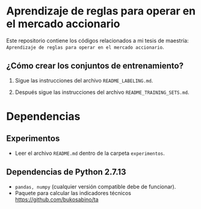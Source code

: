 # Aprendizaje de reglas para operar en el mercado accionario

Este repositorio contiene los códigos relacionados a mi tesis de maestría:
```Aprendizaje de reglas para operar en el mercado accionario```.


## ¿Cómo crear los conjuntos de entrenamiento?
1. Sigue las instrucciones del archivo ```README_LABELING.md```.

2. Después sigue las instrucciones del archivo ```README_TRAINING_SETS.md```.

# Dependencias


## Experimentos

* Leer el archivo ```README.md``` dentro de la carpeta ```experimentos```.

## Dependencias de Python 2.7.13 
* ```pandas, numpy``` (cualquier versión compatible debe de funcionar).
* Paquete para calcular las indicadores técnicos https://github.com/bukosabino/ta

